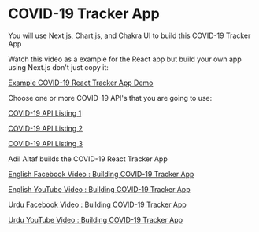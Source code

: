 # COVID-19 Tracker App

You will use Next.js, Chart.js, and Chakra UI to build this COVID-19 Tracker App

Watch this video as a example for the React app but build your own app using Next.js don't just copy it:

[Example COVID-19 React Tracker App Demo](https://www.youtube.com/watch?v=khJlrj3Y6Ls)

Choose one or more COVID-19 API's that you are going to use:

[COVID-19 API Listing 1](https://rapidapi.com/collection/coronavirus-covid-19)

[COVID-19 API Listing 2](https://covid-19-apis.postman.com/)

[COVID-19 API Listing 3](https://dataconomy.com/2020/04/apis-to-track-coronavirus-covid-19/)



Adil Altaf builds the COVID-19 React Tracker App

[English Facebook Video : Building COVID-19 Tracker App](https://www.facebook.com/zeeshanhanif/videos/10223727984452482/)

[English YouTube Video : Building COVID-19 Tracker App](https://www.youtube.com/watch?v=_JcQ5ISu2PQ&lc)

[Urdu Facebook Video : Building COVID-19 Tracker App](https://www.facebook.com/zeeshanhanif/videos/10223743572722179/)

[Urdu YouTube Video : Building COVID-19 Tracker App](https://www.youtube.com/watch?v=hbVAt-44G9Y)
